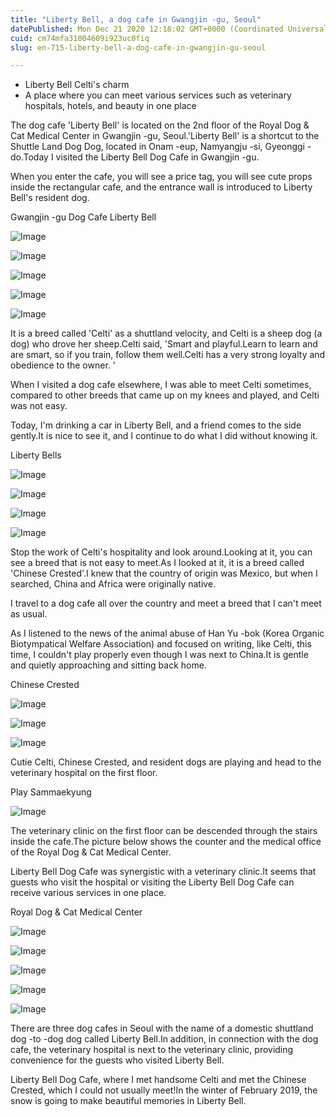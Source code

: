 ```yaml
---
title: "Liberty Bell, a dog cafe in Gwangjin -gu, Seoul"
datePublished: Mon Dec 21 2020 12:18:02 GMT+0000 (Coordinated Universal Time)
cuid: cm74mfa31004609i923uc0fiq
slug: en-715-liberty-bell-a-dog-cafe-in-gwangjin-gu-seoul

---
```



- Liberty Bell Celti's charm
- A place where you can meet various services such as veterinary hospitals, hotels, and beauty in one place

The dog cafe 'Liberty Bell' is located on the 2nd floor of the Royal Dog & Cat Medical Center in Gwangjin -gu, Seoul.'Liberty Bell' is a shortcut to the Shuttle Land Dog Dog, located in Onam -eup, Namyangju -si, Gyeonggi -do.Today I visited the Liberty Bell Dog Cafe in Gwangjin -gu.

When you enter the cafe, you will see a price tag, you will see cute props inside the rectangular cafe, and the entrance wall is introduced to Liberty Bell's resident dog.

Gwangjin -gu Dog Cafe Liberty Bell

![Image](https://cdn.hashnode.com/res/hashnode/image/upload/v1739528569335/eecbd384-89a2-41ee-9e32-1cdfdee530a8.jpeg)

![Image](https://cdn.hashnode.com/res/hashnode/image/upload/v1739528572118/fc467840-61c9-4c29-a30a-e7c67c6d86b1.jpeg)

![Image](https://cdn.hashnode.com/res/hashnode/image/upload/v1739528575010/6c9da959-74fb-45d0-b45f-c3f7a84a6b2a.jpeg)

![Image](https://cdn.hashnode.com/res/hashnode/image/upload/v1739528577609/595a31a9-3736-4e0a-b8e6-8c2e7e8b50dd.jpeg)

![Image](https://cdn.hashnode.com/res/hashnode/image/upload/v1739528579865/5c70c6ab-3d47-4b6a-88eb-0a47ba5551c0.jpeg)

It is a breed called 'Celti' as a shuttland velocity, and Celti is a sheep dog (a dog) who drove her sheep.Celti said, 'Smart and playful.Learn to learn and are smart, so if you train, follow them well.Celti has a very strong loyalty and obedience to the owner. '

When I visited a dog cafe elsewhere, I was able to meet Celti sometimes, compared to other breeds that came up on my knees and played, and Celti was not easy.

Today, I'm drinking a car in Liberty Bell, and a friend comes to the side gently.It is nice to see it, and I continue to do what I did without knowing it.

Liberty Bells

![Image](https://cdn.hashnode.com/res/hashnode/image/upload/v1739528582247/8201c077-5cde-456d-84e9-c6d0d49de4ae.jpeg)

![Image](https://cdn.hashnode.com/res/hashnode/image/upload/v1739528585080/49cde9c7-bfad-411f-9d6b-000c7e0dbdf0.jpeg)

![Image](https://cdn.hashnode.com/res/hashnode/image/upload/v1739528587307/e64d6857-7c3d-48e7-813c-7878965ec9df.jpeg)

![Image](https://cdn.hashnode.com/res/hashnode/image/upload/v1739528590048/6a4b3994-bf3d-4972-84b4-a98bc9ee1ee5.jpeg)

Stop the work of Celti's hospitality and look around.Looking at it, you can see a breed that is not easy to meet.As I looked at it, it is a breed called 'Chinese Crested'.I knew that the country of origin was Mexico, but when I searched, China and Africa were originally native.

I travel to a dog cafe all over the country and meet a breed that I can't meet as usual.

As I listened to the news of the animal abuse of Han Yu -bok (Korea Organic Biotympatical Welfare Association) and focused on writing, like Celti, this time, I couldn't play properly even though I was next to China.It is gentle and quietly approaching and sitting back home.

Chinese Crested

![Image](https://cdn.hashnode.com/res/hashnode/image/upload/v1739528593182/9ab3ce85-b6c6-413f-a35b-1b510051b9a8.jpeg)

![Image](https://cdn.hashnode.com/res/hashnode/image/upload/v1739528595764/42f1573c-2dd3-4eaa-86b6-e8a15c9892c4.jpeg)

![Image](https://cdn.hashnode.com/res/hashnode/image/upload/v1739528598583/1feb3096-bcd5-4765-98d0-58ca705906fc.jpeg)

Cutie Celti, Chinese Crested, and resident dogs are playing and head to the veterinary hospital on the first floor.

Play Sammaekyung

![Image](https://cdn.hashnode.com/res/hashnode/image/upload/v1739528601115/c82f18d7-a780-43bb-884e-bc60972a20c4.jpeg)

The veterinary clinic on the first floor can be descended through the stairs inside the cafe.The picture below shows the counter and the medical office of the Royal Dog & Cat Medical Center.

Liberty Bell Dog Cafe was synergistic with a veterinary clinic.It seems that guests who visit the hospital or visiting the Liberty Bell Dog Cafe can receive various services in one place.

Royal Dog & Cat Medical Center

![Image](https://cdn.hashnode.com/res/hashnode/image/upload/v1739528603301/d1e37402-3165-4789-9a32-5d7bf09daf3b.jpeg)

![Image](https://cdn.hashnode.com/res/hashnode/image/upload/v1739528605491/10b26112-3862-43f2-a300-80139daf082a.jpeg)

![Image](https://cdn.hashnode.com/res/hashnode/image/upload/v1739528608063/142f277f-3379-4d17-b68f-38ba54034f81.jpeg)

![Image](https://cdn.hashnode.com/res/hashnode/image/upload/v1739528610370/ff954277-4747-4b94-abe1-5c2197b2411c.jpeg)

![Image](https://cdn.hashnode.com/res/hashnode/image/upload/v1739528613147/31c75987-a8ca-43fb-ac62-4afc89c417e6.jpeg)

There are three dog cafes in Seoul with the name of a domestic shuttland dog -to -dog dog called Liberty Bell.In addition, in connection with the dog cafe, the veterinary hospital is next to the veterinary clinic, providing convenience for the guests who visited Liberty Bell.

Liberty Bell Dog Cafe, where I met handsome Celti and met the Chinese Crested, which I could not usually meet!In the winter of February 2019, the snow is going to make beautiful memories in Liberty Bell.